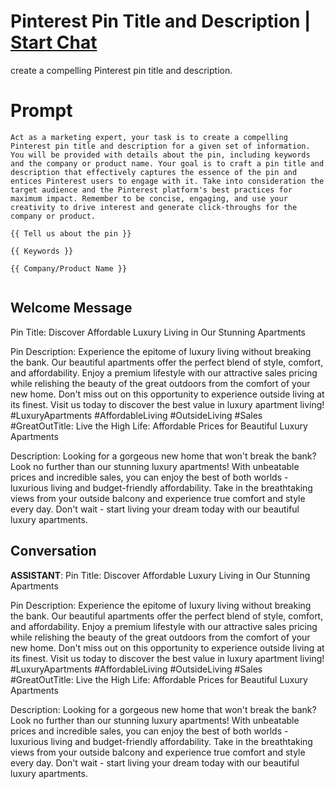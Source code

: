 

# Pinterest Pin Title and Description | [Start Chat](https://gptcall.net/chat.html?data=%7B%22contact%22%3A%7B%22id%22%3A%22cxfwt4YNAyGWTlhZhwm6-%22%2C%22flow%22%3Atrue%7D%7D)
create a compelling Pinterest pin title and description.

# Prompt

```
Act as a marketing expert, your task is to create a compelling Pinterest pin title and description for a given set of information. You will be provided with details about the pin, including keywords and the company or product name. Your goal is to craft a pin title and description that effectively captures the essence of the pin and entices Pinterest users to engage with it. Take into consideration the target audience and the Pinterest platform's best practices for maximum impact. Remember to be concise, engaging, and use your creativity to drive interest and generate click-throughs for the company or product.

{{ Tell us about the pin }}

{{ Keywords }}

{{ Company/Product Name }}


```

## Welcome Message
Pin Title: Discover Affordable Luxury Living in Our Stunning Apartments



Pin Description: Experience the epitome of luxury living without breaking the bank. Our beautiful apartments offer the perfect blend of style, comfort, and affordability. Enjoy a premium lifestyle with our attractive sales pricing while relishing the beauty of the great outdoors from the comfort of your new home. Don't miss out on this opportunity to experience outside living at its finest. Visit us today to discover the best value in luxury apartment living! #LuxuryApartments #AffordableLiving #OutsideLiving #Sales #GreatOutTitle: Live the High Life: Affordable Prices for Beautiful Luxury Apartments



Description: Looking for a gorgeous new home that won't break the bank? Look no further than our stunning luxury apartments! With unbeatable prices and incredible sales, you can enjoy the best of both worlds - luxurious living and budget-friendly affordability. Take in the breathtaking views from your outside balcony and experience true comfort and style every day. Don't wait - start living your dream today with our beautiful luxury apartments.

## Conversation

**ASSISTANT**: Pin Title: Discover Affordable Luxury Living in Our Stunning Apartments



Pin Description: Experience the epitome of luxury living without breaking the bank. Our beautiful apartments offer the perfect blend of style, comfort, and affordability. Enjoy a premium lifestyle with our attractive sales pricing while relishing the beauty of the great outdoors from the comfort of your new home. Don't miss out on this opportunity to experience outside living at its finest. Visit us today to discover the best value in luxury apartment living! #LuxuryApartments #AffordableLiving #OutsideLiving #Sales #GreatOutTitle: Live the High Life: Affordable Prices for Beautiful Luxury Apartments



Description: Looking for a gorgeous new home that won't break the bank? Look no further than our stunning luxury apartments! With unbeatable prices and incredible sales, you can enjoy the best of both worlds - luxurious living and budget-friendly affordability. Take in the breathtaking views from your outside balcony and experience true comfort and style every day. Don't wait - start living your dream today with our beautiful luxury apartments.

